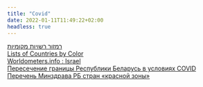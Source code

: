```yaml
---
title: "Covid"
date: 2022-01-11T11:49:22+02:00
headless: true
---
```


[רמזור רשויות מקומיות](https://corona.health.gov.il/ramzor/) \
[Lists of Countries by Color](https://corona.health.gov.il/en/country-status/) \
[Worldometers.info : Israel](https://www.worldometers.info/coronavirus/country/israel/) \
[Пересечение границы Республики Беларусь в условиях COVID](https://gpk.gov.by/covid-19/) \
[Перечень Минздрава РБ стран «красной зоны»](http://minzdrav.gov.by/ru/dlya-belorusskikh-grazhdan/strany-krasnoy-zony.php)